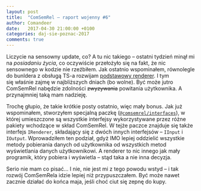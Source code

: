 ```yaml
---
layout: post
title:  "ComSemRel – raport wojenny #6"
author: Comandeer
date:   2017-04-30 21:00:00 +0100
categories: daj-sie-poznac-2017
comments: true
---
```


Liczycie na sensowny update, co? A tu nic takiego – ostatni tydzień minął mi na _posiadaniu życia_, co oczywiście przełożyło się na fakt, że nic sensownego w kodzie nie rzeźbiłem. Jak ostatnio wspominałem, równolegle do bunldera z obsługą TS-a rozwijam [podstawowy renderer](https://github.com/ComSemRel/renderer). I tym się właśnie zajmę w najbliższych dniach (bo wolne). Być może jutro ComSemRel nabędzie zdolności ~~zwyzywania~~ powitania użytkownika. A przynajmniej taką mam nadzieję.

Trochę głupio, że takie krótkie posty ostatnio, więc mały bonus. Jak już wspominałem, stworzyłem specjalną paczkę ([`@comsemrel/interfaces`](https://www.npmjs.com/package/@comsemrel/interfaces)), w której umieszczone są wszystkie interfejsy wykorzystywane przez różne pakiety wchodzące w skład ComSemRel. W tejże paczce znajduje się także interfejs `IRenderer`, składający się z dwóch innych interfejsów – `IInput` i `IOutput`. Wprowadziłem ten podział, gdyż IMO lepiej oddzielić wszystkie metody pobierania danych od użytkownika od wszystkich metod wyświetlania danych użytkownikowi. A renderer to nic innego jak mały programik, który pobiera i wyświetla – stąd taka a nie inna decyzja.

Serio nie mam co pisać… I nie, nie jest mi z tego powodu wstyd – i tak rozwój ComSemRela idzie lepiej niż przypuszczałem. Być może nawet zacznie działać do końca maja, jeśli choć ciut się zepnę do kupy.